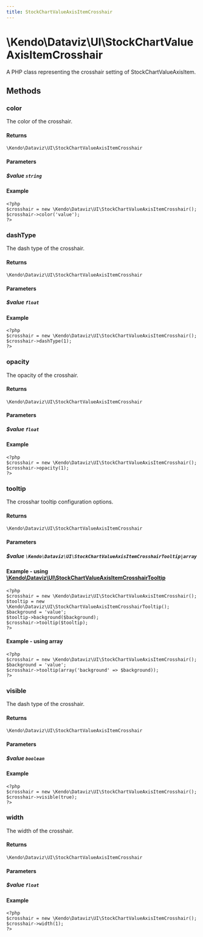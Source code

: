 ```yaml
---
title: StockChartValueAxisItemCrosshair
---
```


# \Kendo\Dataviz\UI\StockChartValueAxisItemCrosshair

A PHP class representing the crosshair setting of StockChartValueAxisItem.


## Methods

### color
The color of the crosshair.

#### Returns
`\Kendo\Dataviz\UI\StockChartValueAxisItemCrosshair`

#### Parameters

##### $value `string`



#### Example 
    <?php
    $crosshair = new \Kendo\Dataviz\UI\StockChartValueAxisItemCrosshair();
    $crosshair->color('value');
    ?>

### dashType
The dash type of the crosshair.

#### Returns
`\Kendo\Dataviz\UI\StockChartValueAxisItemCrosshair`

#### Parameters

##### $value `float`



#### Example 
    <?php
    $crosshair = new \Kendo\Dataviz\UI\StockChartValueAxisItemCrosshair();
    $crosshair->dashType(1);
    ?>

### opacity
The opacity of the crosshair.

#### Returns
`\Kendo\Dataviz\UI\StockChartValueAxisItemCrosshair`

#### Parameters

##### $value `float`



#### Example 
    <?php
    $crosshair = new \Kendo\Dataviz\UI\StockChartValueAxisItemCrosshair();
    $crosshair->opacity(1);
    ?>

### tooltip

The crosshar tooltip configuration options.

#### Returns
`\Kendo\Dataviz\UI\StockChartValueAxisItemCrosshair`

#### Parameters

##### $value `\Kendo\Dataviz\UI\StockChartValueAxisItemCrosshairTooltip|array`


#### Example - using [\Kendo\Dataviz\UI\StockChartValueAxisItemCrosshairTooltip](/kendo-ui/api/wrappers/php/Kendo/Dataviz/UI/StockChartValueAxisItemCrosshairTooltip)
    <?php
    $crosshair = new \Kendo\Dataviz\UI\StockChartValueAxisItemCrosshair();
    $tooltip = new \Kendo\Dataviz\UI\StockChartValueAxisItemCrosshairTooltip();
    $background = 'value';
    $tooltip->background($background);
    $crosshair->tooltip($tooltip);
    ?>

#### Example - using array

    <?php
    $crosshair = new \Kendo\Dataviz\UI\StockChartValueAxisItemCrosshair();
    $background = 'value';
    $crosshair->tooltip(array('background' => $background));
    ?>

### visible
The dash type of the crosshair.

#### Returns
`\Kendo\Dataviz\UI\StockChartValueAxisItemCrosshair`

#### Parameters

##### $value `boolean`



#### Example 
    <?php
    $crosshair = new \Kendo\Dataviz\UI\StockChartValueAxisItemCrosshair();
    $crosshair->visible(true);
    ?>

### width
The width of the crosshair.

#### Returns
`\Kendo\Dataviz\UI\StockChartValueAxisItemCrosshair`

#### Parameters

##### $value `float`



#### Example 
    <?php
    $crosshair = new \Kendo\Dataviz\UI\StockChartValueAxisItemCrosshair();
    $crosshair->width(1);
    ?>

